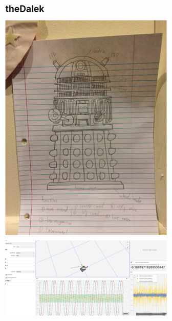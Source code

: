 # theDalek

![alt text](https://github.com/jialeiY/theDalek/blob/master/initial_dalek.JPG?raw=true)

![simulator](https://github.com/jialeiY/theDalek/blob/master/simulaor.png?raw=true)

